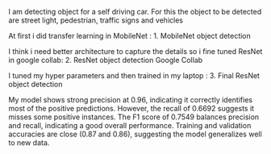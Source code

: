 I am detecting object for a self driving car.
For this the object to be detected are street light, pedestrian, traffic signs and vehicles

At first i did transfer learning in MobileNet : 1. MobileNet object detection

I think i need better architecture to capture the details so i fine tuned ResNet in google collab: 2. ResNet object detection Google Collab

I tuned my hyper parameters and then trained in my laptop : 3. Final  ResNet object detection

My model shows strong precision at 0.96, indicating it correctly identifies most of the positive predictions. 
However, the recall of 0.6692 suggests it misses some positive instances. 
The F1 score of 0.7549 balances precision and recall, indicating a good overall performance. 
Training and validation accuracies are close (0.87 and 0.86), suggesting the model generalizes well to new data.

